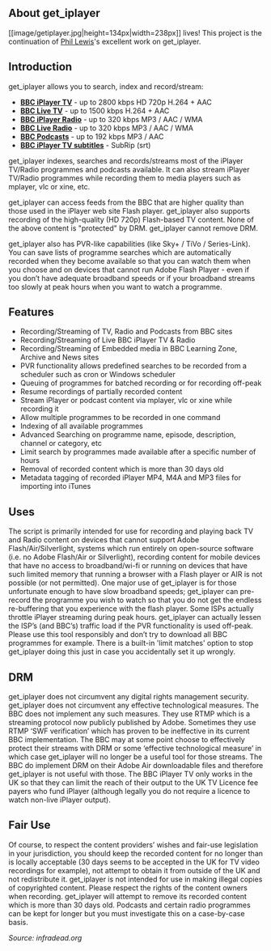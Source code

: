 ## About get_iplayer

[[image/getiplayer.jpg|height=134px|width=238px]] lives! This project is the continuation of
[Phil Lewis](http://linuxcentre.net/getiplayer)'s excellent work on get_iplayer.

## Introduction

get_iplayer allows you to search, index and record/stream:

-   **[BBC iPlayer TV](http://www.bbc.co.uk/iplayer/tv)** - up to 2800 kbps HD 720p H.264 + AAC
-   **[BBC Live TV](http://www.bbc.co.uk/iplayer/tv)** - up to 1500 kbps H.264 + AAC
-   **[BBC iPlayer Radio](http://www.bbc.co.uk/iplayer/radio)** - up to 320 kbps MP3 / AAC / WMA
-   **[BBC Live Radio](http://www.bbc.co.uk/iplayer/radio)** - up to 320 kbps MP3 / AAC / WMA
-   **[BBC Podcasts](http://www.bbc.co.uk/podcasts)** - up to 192 kbps MP3 / AAC
-   **[BBC iPlayer TV subtitles](http://www.bbc.co.uk/iplayer/tv)** - SubRip (srt)

get_iplayer indexes, searches and records/streams most of the iPlayer TV/Radio programmes and podcasts available. It can also stream iPlayer TV/Radio programmes while recording them to media players such as mplayer, vlc or xine, etc.  

get_iplayer can access feeds from the BBC that are higher quality than those used in the iPlayer web site Flash player. get_iplayer also supports recording of the high-quality (HD 720p) Flash-based TV content. None of the above content is "protected" by DRM. get_iplayer cannot remove DRM.

get_iplayer also has PVR-like capabilities (like Sky+ / TiVo / Series-Link). You can save lists of programme searches which are automatically recorded when they become available so that you can watch them when you choose and on devices that cannot run Adobe Flash Player - even if you don’t have adequate broadband speeds or if your broadband streams too slowly at peak hours when you want to watch a programme.

## Features

-   Recording/Streaming of TV, Radio and Podcasts from BBC sites
-   Recording/Streaming of Live BBC iPlayer TV & Radio
-   Recording/Streaming of Embedded media in BBC Learning Zone, Archive and News sites
-   PVR functionality allows predefined searches to be recorded from a scheduler such as cron or Windows scheduler
-   Queuing of programmes for batched recording or for recording off-peak
-   Resume recordings of partially recorded content
-   Stream iPlayer or podcast content via mplayer, vlc or xine while recording it
-   Allow multiple programmes to be recorded in one command
-   Indexing of all available programmes
-   Advanced Searching on programme name, episode, description, channel or category, etc
-   Limit search by programmes made available after a specific number of hours
-   Removal of recorded content which is more than 30 days old
-   Metadata tagging of recorded iPlayer MP4, M4A and MP3 files for importing into iTunes

## Uses

The script is primarily intended for use for recording and playing back
TV and Radio content on devices that cannot support Adobe
Flash/Air/Silverlight, systems which run entirely on open-source
software (i.e. no Adobe Flash/Air or Silverlight), recording content for
mobile devices that have no access to broadband/wi-fi or running on
devices that have such limited memory that running a browser with a
Flash player or AIR is not possible (or not permitted). One major use of
get_iplayer is for those unfortunate enough to have slow broadband
speeds; get_iplayer can pre-record the programme you wish to watch so
that you do not get the endless re-buffering that you experience with
the flash player. Some ISPs actually throttle iPlayer streaming during
peak hours. get_iplayer can actually lessen the ISP’s (and BBC’s)
traffic load if the PVR functionality is used off-peak. Please use this
tool responsibly and don’t try to download all BBC programmes for
example. There is a built-in 'limit matches' option to stop get_iplayer
doing this just in case you accidentally set it up wrongly.

## DRM

get_iplayer does not circumvent any digital rights management security. 
get_iplayer does not circumvent any effective technological measures. The BBC
does not implement any such measures. They use RTMP which is a streaming protocol
now publicly published by Adobe. Sometimes they use RTMP ‘SWF
verification’ which has proven to be ineffective in its current BBC
implementation.  The BBC may at some point choose to effectively protect their
streams with DRM or some ‘effective technological measure’ in which case get_iplayer
will no longer be a useful tool for those streams. The BBC do implement
DRM on their Adobe Air downloadable files and therefore get_iplayer is
not useful with those. The BBC iPlayer TV only works in the UK so that
they can limit the reach of their output to the UK TV Licence fee payers who
fund iPlayer (although legally you do not require a licence to watch
non-live iPlayer output).

## Fair Use

Of course, to respect the content providers’ wishes and fair-use
legislation in your jurisdiction, you should keep the recorded content
for no longer than is locally acceptable (30 days seems to be accepted
in the UK for TV video recordings for example), not attempt to obtain it
from outside of the UK and not redistribute it. get_iplayer is not
intended for use in making illegal copies of copyrighted content. Please
respect the rights of the content owners when recording. get_iplayer
will attempt to remove its recorded content which is more than 30 days
old. Podcasts and certain radio programmes can be kept for longer but
you must investigate this on a case-by-case basis.

*Source: infradead.org*